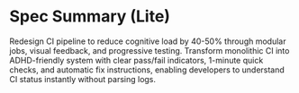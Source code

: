# Spec Summary (Lite)

Redesign CI pipeline to reduce cognitive load by 40-50% through modular jobs,
visual feedback, and progressive testing. Transform monolithic CI into
ADHD-friendly system with clear pass/fail indicators, 1-minute quick checks, and
automatic fix instructions, enabling developers to understand CI status
instantly without parsing logs.
